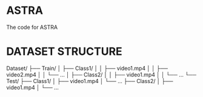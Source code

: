 # ASTRA
The code for ASTRA
# DATASET STRUCTURE
Dataset/
├── Train/
│   ├── Class1/
│   │   ├── video1.mp4
│   │   ├── video2.mp4
│   │   └── ...
│   ├── Class2/
│   │   ├── video1.mp4
│   │   └── ...
└── Test/
    ├── Class1/
    │   ├── video1.mp4
    │   └── ...
    ├── Class2/
    │   ├── video1.mp4
    │   └── ...
